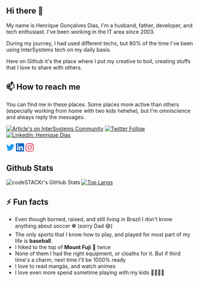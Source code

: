 ## Hi there 👋 

My name is Henrique Gonçalves Dias, I'm a husband, father, developer, and tech enthusiast. I've been working in the IT area since 2003.

During my journey, I had used different techs, but 80% of the time I've been using InterSystems tech on my daily basis.

Here on Github it's the place where I put my creative to boil, creating stuffs that I love to share with others.

## 📫 How to reach me

You can find me in these places. Some places more active than others (especially working from home with two kids hehehe), but I'm omniscience and always reply the messages.

[![Article's on InterSystems Community](https://img.shields.io/badge/My%20Articles-InterSystems%20Community-blue)](https://community.intersystems.com/user/32411/posts?filter=articles)
[![Twitter Follow](https://img.shields.io/twitter/follow/diashenrique?style=social)](https://twitter.com/intent/follow?original_referer=https%3A%2F%2Fgithub.com%2Fdiashenrique&screen_name=diashenrique)
[![Linkedin: Henrique Dias](https://img.shields.io/badge/-Henrique%20Dias-blue?style=flat-square&logo=Linkedin&logoColor=white&link=https://www.linkedin.com/in/diashenrique/)](https://www.linkedin.com/in/diashenrique/)

[<svg id="twitter-svg" role="img" width="22px" fill="#1DA1F2" viewBox="0 0 24 24" xmlns="http://www.w3.org/2000/svg"><path d="M23.953 4.57a10 10 0 01-2.825.775 4.958 4.958 0 002.163-2.723c-.951.555-2.005.959-3.127 1.184a4.92 4.92 0 00-8.384 4.482C7.69 8.095 4.067 6.13 1.64 3.162a4.822 4.822 0 00-.666 2.475c0 1.71.87 3.213 2.188 4.096a4.904 4.904 0 01-2.228-.616v.06a4.923 4.923 0 003.946 4.827 4.996 4.996 0 01-2.212.085 4.936 4.936 0 004.604 3.417 9.867 9.867 0 01-6.102 2.105c-.39 0-.779-.023-1.17-.067a13.995 13.995 0 007.557 2.209c9.053 0 13.998-7.496 13.998-13.985 0-.21 0-.42-.015-.63A9.935 9.935 0 0024 4.59z"></path></svg>][twitter]
[<svg id="linkedin-svg" role="img" width="22px" fill="#0A66C2" viewBox="0 0 24 24" xmlns="http://www.w3.org/2000/svg"><path d="M20.447 20.452h-3.554v-5.569c0-1.328-.027-3.037-1.852-3.037-1.853 0-2.136 1.445-2.136 2.939v5.667H9.351V9h3.414v1.561h.046c.477-.9 1.637-1.85 3.37-1.85 3.601 0 4.267 2.37 4.267 5.455v6.286zM5.337 7.433c-1.144 0-2.063-.926-2.063-2.065 0-1.138.92-2.063 2.063-2.063 1.14 0 2.064.925 2.064 2.063 0 1.139-.925 2.065-2.064 2.065zm1.782 13.019H3.555V9h3.564v11.452zM22.225 0H1.771C.792 0 0 .774 0 1.729v20.542C0 23.227.792 24 1.771 24h20.451C23.2 24 24 23.227 24 22.271V1.729C24 .774 23.2 0 22.222 0h.003z"></path></svg>][linkedin]
[<svg id="instagram-svg" role="img" width="22px" fill="#E4405F" viewBox="0 0 24 24" xmlns="http://www.w3.org/2000/svg"><path d="M12 0C8.74 0 8.333.015 7.053.072 5.775.132 4.905.333 4.14.63c-.789.306-1.459.717-2.126 1.384S.935 3.35.63 4.14C.333 4.905.131 5.775.072 7.053.012 8.333 0 8.74 0 12s.015 3.667.072 4.947c.06 1.277.261 2.148.558 2.913.306.788.717 1.459 1.384 2.126.667.666 1.336 1.079 2.126 1.384.766.296 1.636.499 2.913.558C8.333 23.988 8.74 24 12 24s3.667-.015 4.947-.072c1.277-.06 2.148-.262 2.913-.558.788-.306 1.459-.718 2.126-1.384.666-.667 1.079-1.335 1.384-2.126.296-.765.499-1.636.558-2.913.06-1.28.072-1.687.072-4.947s-.015-3.667-.072-4.947c-.06-1.277-.262-2.149-.558-2.913-.306-.789-.718-1.459-1.384-2.126C21.319 1.347 20.651.935 19.86.63c-.765-.297-1.636-.499-2.913-.558C15.667.012 15.26 0 12 0zm0 2.16c3.203 0 3.585.016 4.85.071 1.17.055 1.805.249 2.227.415.562.217.96.477 1.382.896.419.42.679.819.896 1.381.164.422.36 1.057.413 2.227.057 1.266.07 1.646.07 4.85s-.015 3.585-.074 4.85c-.061 1.17-.256 1.805-.421 2.227-.224.562-.479.96-.899 1.382-.419.419-.824.679-1.38.896-.42.164-1.065.36-2.235.413-1.274.057-1.649.07-4.859.07-3.211 0-3.586-.015-4.859-.074-1.171-.061-1.816-.256-2.236-.421-.569-.224-.96-.479-1.379-.899-.421-.419-.69-.824-.9-1.38-.165-.42-.359-1.065-.42-2.235-.045-1.26-.061-1.649-.061-4.844 0-3.196.016-3.586.061-4.861.061-1.17.255-1.814.42-2.234.21-.57.479-.96.9-1.381.419-.419.81-.689 1.379-.898.42-.166 1.051-.361 2.221-.421 1.275-.045 1.65-.06 4.859-.06l.045.03zm0 3.678c-3.405 0-6.162 2.76-6.162 6.162 0 3.405 2.76 6.162 6.162 6.162 3.405 0 6.162-2.76 6.162-6.162 0-3.405-2.76-6.162-6.162-6.162zM12 16c-2.21 0-4-1.79-4-4s1.79-4 4-4 4 1.79 4 4-1.79 4-4 4zm7.846-10.405c0 .795-.646 1.44-1.44 1.44-.795 0-1.44-.646-1.44-1.44 0-.794.646-1.439 1.44-1.439.793-.001 1.44.645 1.44 1.439z"></path></svg>][instagram]


## Github Stats

<img align="left" alt="codeSTACKr's GitHub Stats" src="https://github-readme-stats.diashenrique.vercel.app/api?username=diashenrique&show_icons=true&hide_border=true&count_private=true&include_all_commits=true" />

[![Top Langs](https://github-readme-stats.diashenrique.vercel.app/api/top-langs/?username=diashenrique&hide=css,scss,javascript,html&langs_count=10&layout=compact)](https://github.com/diashenrique/github-readme-stats)

## ⚡ Fun facts

- Even though borned, raised, and still living in Brazil I don't know anything about soccer ⚽️  (sorry Dad 😅)
- The only sports that I know how to play, and played for most part of my life is **baseball**.
- I hiked to the top of **Mount Fuji** 🗻 twice
- None of them I had the right equipment, or cloaths for it. But if third time's a charm, next time I'll be 1000% ready
- I love to read mangás, and watch animes
- I love even more spend sometime playing with my kids 👦🏻👧🏻

[linkedin]: https://www.linkedin.com/in/diashenrique/
[openexchange]: https://openexchange.intersystems.com/user/Henrique%20Gonçalves%20Dias/XeIFAGhsaBMOJPRLEckuZ8bSE
[community]: https://community.intersystems.com/user/henrique-dias-2
[twitter]: http://twitter.com/diashenrique
[articles]: https://community.intersystems.com/user/32411/posts?filter=articles
[instagram]: https://www.instagram.com/diashenrique/